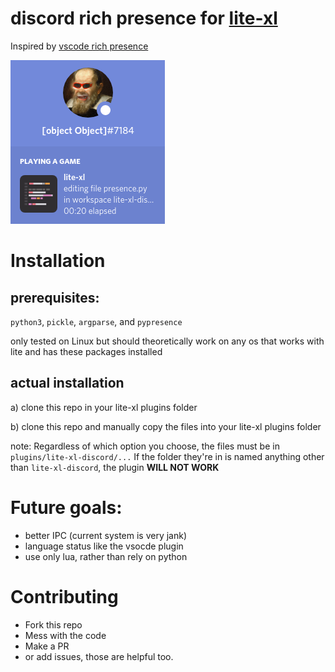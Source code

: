 # discord rich presence for [lite-xl](https://github.com/franko/lite-xl)
Inspired by [vscode rich presence](https://github.com/iCrawl/discord-vscode)


![screenshot of the plugin on discord](screenshot_1.png)
# Installation
## prerequisites:
  `python3`, `pickle`, `argparse`, and `pypresence`

  only tested on Linux but should theoretically work on any os that works with lite and has these packages installed
## actual installation
a) clone this repo in your lite-xl plugins folder

b) clone this repo and manually copy the files into your lite-xl plugins folder

note: Regardless of which option you choose, the files must be in `plugins/lite-xl-discord/...` If the folder they're in is named anything other than `lite-xl-discord`, the plugin **WILL NOT WORK**

# Future goals:
  - better IPC (current system is very jank)
  - language status like the vsocde plugin
  - use only lua, rather than rely on python
  
# Contributing
  - Fork this repo
  - Mess with the code
  - Make a PR
  - or add issues, those are helpful too.
